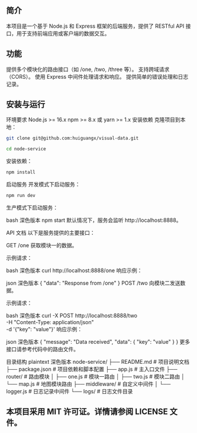 ## 简介

本项目是一个基于 Node.js 和 Express 框架的后端服务，提供了 RESTful API 接口，用于支持前端应用或客户端的数据交互。

## 功能

提供多个模块化的路由接口（如 /one, /two, /three 等）。
支持跨域请求（CORS）。
使用 Express 中间件处理请求和响应。
提供简单的错误处理和日志记录。

## 安装与运行

环境要求
Node.js >= 16.x
npm >= 8.x 或 yarn >= 1.x
安装依赖
克隆项目到本地：

```bash
git clone git@github.com:huiguangx/visual-data.git
```

```bash
cd node-service
```

安装依赖：

```bash
npm install
```

启动服务
开发模式下启动服务：

```bash
npm run dev
```

生产模式下启动服务：

bash
深色版本
npm start
默认情况下，服务会监听 http://localhost:8888。

API 文档
以下是服务提供的主要接口：

GET /one
获取模块一的数据。

示例请求：

bash
深色版本
curl http://localhost:8888/one
响应示例：

json
深色版本
{
"data": "Response from /one"
}
POST /two
向模块二发送数据。

示例请求：

bash
深色版本
curl -X POST http://localhost:8888/two \
-H "Content-Type: application/json" \
-d '{"key": "value"}'
响应示例：

json
深色版本
{
"message": "Data received",
"data": {
"key": "value"
}
}
更多接口请参考代码中的路由文件。

目录结构
plaintext
深色版本
node-service/
├── README.md # 项目说明文档
├── package.json # 项目依赖和脚本配置
├── app.js # 主入口文件
├── router/ # 路由模块
│ ├── one.js # 模块一路由
│ ├── two.js # 模块二路由
│ └── map.js # 地图模块路由
├── middleware/ # 自定义中间件
│ └── logger.js # 日志记录中间件
└── logs/ # 日志文件目录


## 本项目采用 MIT 许可证。详情请参阅 LICENSE 文件。
